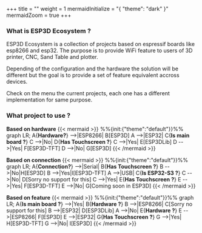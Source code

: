 +++
title = ""
weight = 1
mermaidInitialize = "{ \"theme\": \"dark\" }"
mermaidZoom = true
+++
  
### What is ESP3D Ecosystem ?

ESP3D Ecosystem is a collection of projects based on espressif boards like esp8266 and esp32. The purpose is to provide WiFi feature to users of 3D printer, CNC, Sand Table and plotter.

Depending of the configuration and the hardware the solution will be different but the goal is to provide a set of feature equivalent accross devices.

Check on the menu the current projects, each one has a different implementation for same purpose. 

### What project to use ?

**Based on hardware**
{{< mermaid >}}
%%{init:{"theme":"default"}}%%
graph LR;
    A{<strong>Hardware?</strong>} -->|ESP8266| B[ESP3D]
    A -->|ESP32| C{<strong>Is main board ?</strong>} 
    C -->|No| D{<strong>Has Touchscreen ?</strong>} 
    C -->|Yes| E[ESP3DLib]
    D -->|Yes| F[ESP3D-TFT]
    D -->|No| G[ESP3D]
{{< /mermaid >}}

**Based on connection**
{{< mermaid >}}
%%{init:{"theme":"default"}}%%
graph LR;
    A{<strong>Connection?</strong>} -->|Serial| B{<strong>Has Touchscreen ?</strong>} 
    B -->|No|H[ESP3D]
    B -->|Yes|I[ESP3D-TFT]
    A -->|USB| C{<strong>Is ESP32-S3 ?</strong>} 
    C -->|No| D[Sorry no support for this] 
    C -->|Yes| E{<strong>Has Touchscreen ?</strong>}
    E -->|Yes| F[ESP3D-TFT]
    E -->|No| G[Coming soon in ESP3D]
{{< /mermaid >}}

**Based on feature**
{{< mermaid >}}
%%{init:{"theme":"default"}}%%
graph LR;
    A{<strong>Is main board ?</strong>} -->|Yes| B{<strong>Hardware ?</strong>} 
    B -->|ESP8266| C[Sorry no support for this]
    B -->|ESP32| D[ESP3DLib]
    A -->|No| E{<strong>Hardware ?</strong>} 
    E -->|ESP8266| F[ESP3D]
    E -->|ESP32| G{<strong>Has Touchscreen ?</strong>} 
    G -->|Yes| H[ESP3D-TFT]
    G -->|No| I[ESP3D]
{{< /mermaid >}}